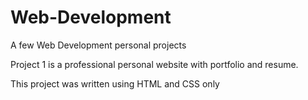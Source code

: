 # Web-Development
A few Web Development personal projects 

Project 1 is a professional personal website with portfolio and resume. 

This project was written using HTML and CSS only
